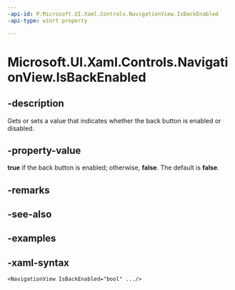 ```yaml
---
-api-id: P:Microsoft.UI.Xaml.Controls.NavigationView.IsBackEnabled
-api-type: winrt property

---
```

<!-- Property syntax.
public bool IsBackEnabled { get;  set; }
-->

# Microsoft.UI.Xaml.Controls.NavigationView.IsBackEnabled


## -description

Gets or sets a value that indicates whether the back button is enabled or disabled.


## -property-value

**true** if the back button is enabled; otherwise, **false**. The default is **false**.


## -remarks


## -see-also


## -examples


## -xaml-syntax

```xaml
<NavigationView IsBackEnabled="bool" .../>
```


